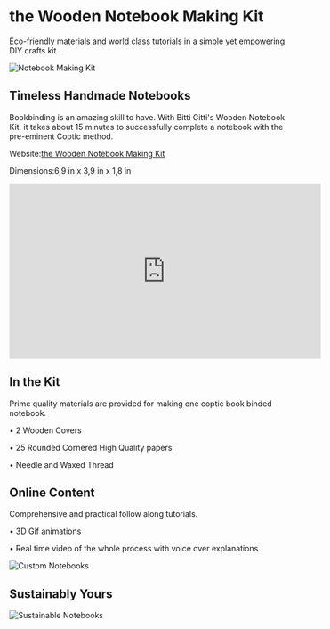 # the Wooden Notebook Making Kit

Eco-friendly materials and world class tutorials in a simple yet empowering DIY crafts kit.

![Notebook Making Kit](https://uploads-ssl.webflow.com/577fb500e970a606264913c7/60618a9fdb9ddc06729644d0_Notebook-1.jpg)

## Timeless Handmade Notebooks

Bookbinding is an amazing skill to have. With Bitti Gitti's Wooden Notebook Kit, it takes about 15 minutes to successfully complete a notebook with the pre-eminent Coptic method.

Website:[the Wooden Notebook Making Kit](https://www.bitti-gitti.com/wholesale/the-wooden-notebook-kit)

Dimensions:6,9 in x 3,9 in x 1,8 in

<iframe width="560" height="315" src="https://www.youtube-nocookie.com/embed/xXjgxOP-egg?controls=0" title="YouTube video player" frameborder="0" allow="accelerometer; autoplay; clipboard-write; encrypted-media; gyroscope; picture-in-picture; web-share" allowfullscreen></iframe>

## In the Kit

Prime quality materials are provided for making one coptic book binded notebook.

• 2 Wooden Covers

• 25 Rounded Cornered High Quality papers

• Needle and Waxed Thread

## Online Content

Comprehensive and practical follow along tutorials.

• 3D Gif animations

• Real time video of the whole process with voice over explanations

![Custom Notebooks](https://uploads-ssl.webflow.com/577fb500e970a606264913c7/5e9b742a05bf3aebe0148fbb_Custom-cover.jpg)

## Sustainably Yours

![Sustainable Notebooks](https://uploads-ssl.webflow.com/577fb500e970a606264913c7/5e9b7d4738205aff48d0ab2c_Custom-art.jpg)
